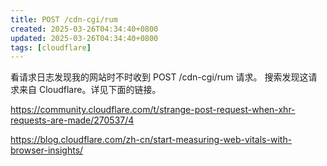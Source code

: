 ```yaml
---
title: POST /cdn-cgi/rum
created: 2025-03-26T04:34:40+0800
updated: 2025-03-26T04:34:40+0800
tags: [cloudflare]
---
```



看请求日志发现我的网站时不时收到 POST /cdn-cgi/rum 请求。
搜索发现这请求来自 Cloudflare。详见下面的链接。

https://community.cloudflare.com/t/strange-post-request-when-xhr-requests-are-made/270537/4

https://blog.cloudflare.com/zh-cn/start-measuring-web-vitals-with-browser-insights/
